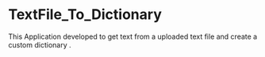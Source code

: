 # TextFile_To_Dictionary
This Application developed to get text from a uploaded text  file and create  a custom dictionary . 
